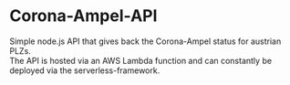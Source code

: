 # Corona-Ampel-API
Simple node.js API that gives back the Corona-Ampel status for austrian PLZs.\
The API is hosted via an AWS Lambda function and can constantly be deployed via the serverless-framework.
